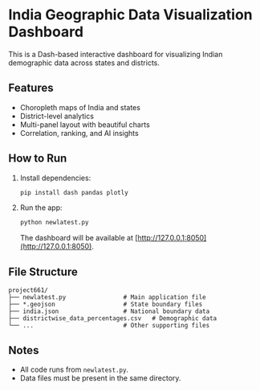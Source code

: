 # India Geographic Data Visualization Dashboard

This is a Dash-based interactive dashboard for visualizing Indian demographic data across states and districts.

## Features
- Choropleth maps of India and states
- District-level analytics
- Multi-panel layout with beautiful charts
- Correlation, ranking, and AI insights

## How to Run

1. Install dependencies:
    ```sh
    pip install dash pandas plotly
    ```

2. Run the app:
    ```sh
    python newlatest.py
    ```
    The dashboard will be available at [http://127.0.0.1:8050](http://127.0.0.1:8050).

## File Structure

```
project661/
├── newlatest.py                # Main application file
├── *.geojson                   # State boundary files
├── india.json                  # National boundary data
├── districtwise_data_percentages.csv   # Demographic data
└── ...                         # Other supporting files
```

## Notes
- All code runs from `newlatest.py`.
- Data files must be present in the same directory.
